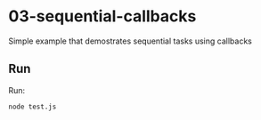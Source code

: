 # 03-sequential-callbacks

Simple example that demostrates sequential tasks using callbacks

## Run

Run:

```bash
node test.js
```
